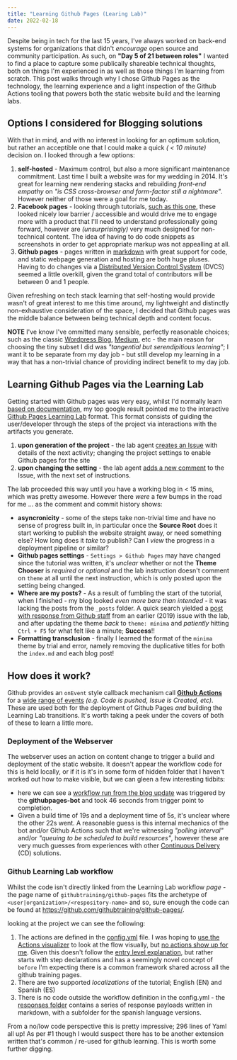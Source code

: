 ```yaml
---
title: "Learning Github Pages (Learing Lab)"
date: 2022-02-18
---
```

Despite being in tech for the last 15 years, I've always worked on back-end systems for organizations that didn't *encourage* open source and community participation. 
As such, on **"Day 5 of 21 between roles"** I wanted to find a place to capture some publically shareable technical thoughts, both on things I'm experienced in as well as 
those things I'm learning from scratch. This post walks through why I chose Github Pages as the technology, the learning experience and a light inspection of the Github Actions tooling that powers both the static website build and the learning labs.

## Options I considered for Blogging solutions
With that in mind, and with no interest in looking for an optimum solution, but rather an acceptible one that I could make a quick *( < 10 minute)* decision on. I looked through a few options:
1. **self-hosted** - Maximum control, but also a more significant maintenance commitment. Last time I built a website was for my wedding in 2014. It's great for learning
new rendering stacks and rebuilding *front-end empathy* on *"is CSS cross-browser and form-factor still a nightmare"*. However neither of those were a goal for me today.
2. **Facebook pages** - looking through tutorials, [such as this one](https://startbloggingonline.com/facebook-page-for-a-blog/), these looked nicely low barrier / accessible 
and would drive me to engage more with a product that I'll need to understand professionally going forward, however are *(unsurprisingly)* very much designed for non-technical
content. The idea of having to do code snippets as screenshots in order to get appropriate markup was not appealling at all.
3. **Github pages** - pages written in [markdown](https://www.markdownguide.org/basic-syntax/) with great support for code, and static webpage generation and hosting are both
huge pluses. Having to do changes via a [Distributed Version Control System](https://en.wikipedia.org/wiki/Distributed_version_control) (DVCS) seemed a little overkill, 
given  the grand total of contributors will be between 0 and 1 people.

Given refreshing on tech stack learning that self-hosting would provide wasn't of great interest to me this time around, my lightweight and distinctly non-exhaustive consideration
of the space, I decided that Github pages was the middle balance between being technical depth and content focus.

**NOTE** I've know I've ommitted many sensible, perfectly reasonable choices; such as the classic [Wordpress Blog](https://wordpress.com/blog/), [Medium](https://medium.com/), etc - the main reason for choosing
the tiny subset I did was *"tangential but serendipitious learning"*; I want it to be separate from my day job - but still develop my learning in a way that has a non-trivial
chance of providing indirect benefit to my day job.

## Learning Github Pages via the Learning Lab
Getting started with Github pages was very easy, whilst I'd normally learn [based on documentation](https://docs.github.com/en/pages/setting-up-a-github-pages-site-with-jekyll), my top google 
result pointed me to the interactive [Github Pages Learning Lab](https://lab.github.com/githubtraining/github-pages) format. This format consists of guiding the user/developer
through the steps of the project via interactions with the artifacts you generate.
1. **upon generation of the project** - the lab agent [creates an Issue](https://github.com/TheGrimTiffith/github-pages-with-jekyll/issues/1) with details of the next activity; 
changing the project settings to enable Github pages for the site
2. **upon changing the setting** - the lab agent [adds a new comment](https://github.com/TheGrimTiffith/github-pages-with-jekyll/issues/1#issuecomment-1044977593) to the Issue, with the
next set of instructions. 

The lab proceeded this way until you have a working blog in < 15 mins, which was pretty awesome. However there *were* a few bumps in the road for me ... as the comment and commit history shows:
* **asyncronicity** - some of the steps take non-trivial time and have no sense of progress built in, in particular once the **Source Root** does it start working to publish the
website straight away, or need something else? How long does it *take* to publish? Can I *view* the progress in a deployment pipeline or similar?
* **Github pages settings** - ``Settings > Github Pages`` may have changed since the tutorial was written, it's *unclear* whether or not the **Theme Chooser** is *required* 
or *optional* and the lab instruction doesn't comment on ``theme`` at all until the next instruction, which is only posted upon the setting being changed.
* **Where are my posts?** - As a result of fumbling the start of the tutorial, when I finished - my blog looked *even more bare than intended* - it was lacking the posts from the 
``_posts`` folder. A quick search yielded a [post with response from Github staff](https://github.community/t/why-the-github-page-doesnt-show-my-post/13277/11) from an earlier (2019)
issue with the lab, and after updating the theme *back* to ``theme: minima`` and *patiently* hitting ``Ctrl + F5`` for what felt like a minute; **Success**!!
* **Formatting transclusion** - finally I learned the format of the ``minima`` theme by trial and error, namely removing the duplicative titles for both the ``index.md`` and each blog post!

## How does it work?
Github provides an ``onEvent`` style callback mechanism call **[Github Actions](https://docs.github.com/en/actions)** for a [wide range of events](https://docs.github.com/en/actions/using-workflows/events-that-trigger-workflows#available-events) *(e.g. Code is pushed, Issue is Created, etc)*. These are used both for the deployment of Github Pages *and* building the Learning Lab transitions. It's worth taking a peek under the covers of both of these to learn a little more.

### Deployment of the Webserver
The webserver uses an action on content change to trigger a build and deployment of the static website. It doesn't appear the workflow code for this is held locally, or if it is it's in some form of hidden folder that I haven't worked out how to make visible, but we can gleen a few interesting tidbits:
* here we can see a [workflow run from the blog update](https://github.com/TheGrimTiffith/github-pages-with-jekyll/actions/runs/1866164169) was triggered by the **githubpages-bot** and took 46 seconds from trigger point to completion. 
* Given a build time of 19s and a deployment time of 5s, it's unclear where the other 22s went. A reasonable guess is this internal mechanics of the bot and/or Github Actions such that we're witnessing *"polling interval"* and/or *"queuing to be scheduled to build resources"*, however these are very much guesses from experiences with other [Continuous Delivery](https://en.wikipedia.org/wiki/Continuous_delivery) (CD) solutions.

### Github Learning Lab workflow
Whilst the code isn't directly linked from the Learning Lab workflow *page* - the page name of ``githubtraining/github-pages`` fits the archetype of ``<user|organization>/<respository-name>`` and so, sure enough the code can be found at https://github.com/githubtraining/github-pages/. 

looking at the project we can see the following:
1. The actions are defined in the [config.yml](https://github.com/githubtraining/github-pages/blob/main/config.yml) file. I was hoping to [use the Actions visualizer](https://docs.github.com/en/actions/monitoring-and-troubleshooting-workflows/using-the-visualization-graph) to look at the flow visually, but [no actions show up for me](https://github.com/githubtraining/github-pages/actions). Given this doesn't follow the [entry level explanation](https://docs.github.com/en/actions/learn-github-actions/understanding-github-actions#understanding-the-workflow-file), but rather starts with step declarations and has a seemingly novel concept of ``before`` I'm expecting there is a common framework shared across all the github training pages.
2. There are two supported *localizations* of the tutorial; English (EN) and Spanish (ES)
3. There is no code outside the workflow definition in the config.yml - the [responses folder](https://github.com/githubtraining/github-pages/tree/main/responses) contains a series of response payloads written in markdown, with a subfolder for the spanish language versions. 

From a no/low code perspective this is pretty impressive; 296 lines of Yaml all up! As per #1 though I would suspect there has to be another extension written that's common / re-used for github learning. This is worth some further digging.
